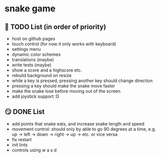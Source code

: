 # snake game

## 🥺 TODO List (in order of priority)
- host on github pages
- touch control (for now it only works with keyboard)
- settings menu
- dynamic color schemes
- translations (maybe)
- write tests (maybe)
- show a score and a highscore etc.
- rebuild background on resize
- while a key is pressed, pressing another key should change direction
- pressing a key should make the snake move faster
- make the snake lose before moving out of the screen
- add joystick support :D

## 😏 DONE List 
- add points that snake eats, and increase snake length and speed 
- movement control: should only by able to go 90 degrees at a time, e.g. up -> left -> down -> right -> up -> etc. or vice versa
- fix restart
- init lints
- controls using w a s d